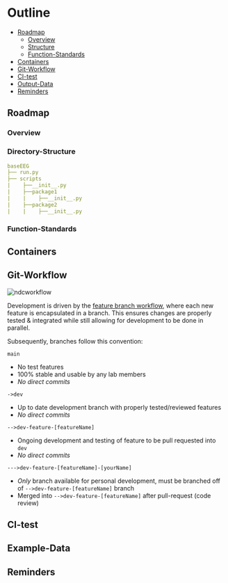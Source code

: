 # Outline 

* [Roadmap](#Roadmap)  
    * [Overview](#Overview)
    * [Structure](#Directory-Structure)
    * [Function-Standards](#Function-Standards)
* [Containers](#Containers)
* [Git-Workflow](#Git-Workflow)  
* [CI-test](#CI-test)  
* [Output-Data](#Output-Data)
* [Reminders](#Reminders)  


## Roadmap

### Overview 

### Directory-Structure
```yml
baseEEG
├── run.py
├── scripts
|    ├──__init__.py
|    ├──package1
|    |    ├──__init__.py
|    ├──package2
|    |    ├──__init__.py
```

### Function-Standards 


## Containers

## Git-Workflow 

![ndcworkflow](https://user-images.githubusercontent.com/26397102/116148813-00512800-a6a7-11eb-9624-cd81f11d3ada.png)

Development is driven by the [feature branch workflow](https://www.atlassian.com/git/tutorials/comparing-workflows/feature-branch-workflow), where each new feature is encapsulated in a branch. This ensures changes are properly tested & integrated while still allowing for development to be done in parallel.

Subsequently, branches follow this convention:

`main`
- No test features
- 100% stable and usable by any lab members 
- *No direct commits*

`->dev`
- Up to date development branch with properly tested/reviewed features 
- *No direct commits*

`-->dev-feature-[featureName]`
- Ongoing development and testing of feature to be pull requested into `dev` 
- *No direct commits*

`--->dev-feature-[featureName]-[yourName]`
- *Only* branch available for personal development, must be branched off of `-->dev-feature-[featureName]` branch
- Merged into `-->dev-feature-[featureName]` after pull-request (code review)


## CI-test


## Example-Data


## Reminders
